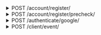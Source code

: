 <details>
<summary>POST /account/register/</summary>
Create a profile

```JSON
{
    "service": "google",
    "token": "<google oauth token>",
    "username": "robotter"
}
```

__responses__

- 200 - User registered
User registered

A user was registered and their information was registered

```JSON
{
    "data": {
        "account": {
            "id": "                             <account id>",
            "isRegistered": "true               <Is this user registered?>",
            "isChannel": "false                 <Is this user a channel?>",
            "isSuspended": "false               <Is this account suspended?>",
            "isDeactivated": "false             <Did this user deactivate their account?>",
            "registrationDate": "-62135596800   <Account creation time. Unknown format, appears to be an error>",
            "username": "robotter               <Account username>",
            "backgroundColor": "#000000         <Account background color",
            "foregroundColor": "#CCD6E9         <Account foreground color",
            "followerCount": "0                 <Subscribers of this account>",
            "followingCount": "0                <Subscriptions of this account>",
            "loopCount": "0                     <Total loops played of this account>",
            "loopsConsumedCount": "0            <Total loops played by this account>"
        },
        "token": {
            "token": "                  <auth token>",
            "accountID": "              <account id>",
            "isRegistered": "true       <duplicate>",
            "isDeactivated": "false     <duplicate>"
        }
    },
    "success": 1
}
```

- 200:1300 - OAuth token expired
OAuth token expired

The google oauth token generated for this account create has expired. Likely because you took too long at username select screen

```JSON
{
    "success": 0,
    "error": {
        "code": 1300,
        "message": "invalid Google OAuth Token"
    }
}
```

- 200:1402 - Username taken
Username taken

The username used to sign up is already in use

```JSON
{
    "success": 0,
    "error": {
        "code": 1402,
        "message": "username is already in use"
    }
}
```


</details>


<details>
<summary>POST /account/register/precheck/</summary>
Check username availability. Used when creating an account

__responses__

- 200 - Username free
Username free

The username checked is not in use and can be registered

```JSON
{
    "data": {},
    "success": 1
}
```

- 200:1401 - Username invalid
Username invalid

The username supplied is not valid. This can be because of length, or because of invalid characters like spaces

```JSON
{
    "success": 0,
    "error": {
        "code": 1401,
        "message": "invalid username"
    }
}
```

- 200:1402 - Username taken
Username taken

The username checked is in use already

```JSON
{
    "success": 0,
    "error": {
        "code": 1402,
        "message": "username is already in use"
    }
}
```


</details>


<details>
<summary>POST /authenticate/google/</summary>
Post a google token for user authentication. This is for new and existing accounts

__responses__

- 200:1305 - No Such Account
No Such Account

No account exists attached to this google user, and one should be created

```JSON
{
    "success": 0,
    "error": {
        "code": 1305,
        "message": "account not found"
    }
}
```


</details>


<details>
<summary>POST /client/event/</summary>
Likely has to do with event tracking. Appears to always ratelimit me

```JSON
{
    "eventData": {
        "os": "android"
    },
    "eventType": "appOpen"
}
```

__responses__

- 429 - Ratelimited
Ratelimited

The request was not accepted becuase of ratelimiting. Appears to always happen


</details>

